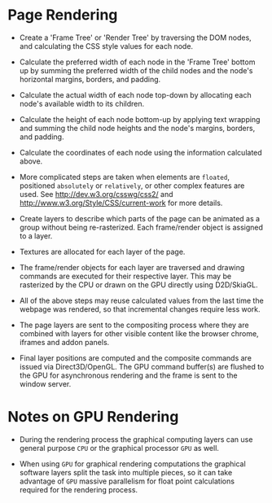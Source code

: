 # Page Rendering

- Create a 'Frame Tree' or 'Render Tree' by traversing the DOM nodes, and calculating the CSS style values for each node.

- Calculate the preferred width of each node in the 'Frame Tree' bottom up by summing the preferred width of the child nodes and the node's horizontal margins, borders, and padding.

- Calculate the actual width of each node top-down by allocating each node's available width to its children.

- Calculate the height of each node bottom-up by applying text wrapping and summing the child node heights and the node's margins, borders, and padding.

- Calculate the coordinates of each node using the information calculated above.

- More complicated steps are taken when elements are ``floated``, positioned ``absolutely`` or ``relatively``, or other complex features are used. See http://dev.w3.org/csswg/css2/ and http://www.w3.org/Style/CSS/current-work for more details.

- Create layers to describe which parts of the page can be animated as a group without being re-rasterized. Each frame/render object is assigned to a layer.

- Textures are allocated for each layer of the page.

- The frame/render objects for each layer are traversed and drawing commands are executed for their respective layer. This may be rasterized by the CPU or drawn on the GPU directly using D2D/SkiaGL.

- All of the above steps may reuse calculated values from the last time the webpage was rendered, so that incremental changes require less work.

- The page layers are sent to the compositing process where they are combined with layers for other visible content like the browser chrome, iframes and addon panels.

- Final layer positions are computed and the composite commands are issued via Direct3D/OpenGL. The GPU command buffer(s) are flushed to the GPU for asynchronous rendering and the frame is sent to the window server.


# Notes on GPU Rendering

- During the rendering process the graphical computing layers can use general purpose ``CPU`` or the graphical processor ``GPU`` as well.

- When using ``GPU`` for graphical rendering computations the graphical software layers split the task into multiple pieces, so it can take advantage of ``GPU`` massive parallelism for float point calculations required for the rendering process.
